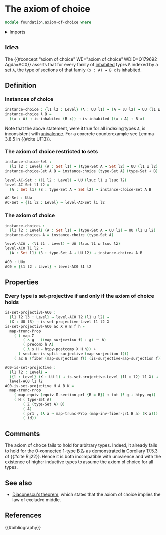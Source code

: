 # The axiom of choice

```agda
module foundation.axiom-of-choice where
```

<details><summary>Imports</summary>

```agda
open import foundation.dependent-pair-types
open import foundation.function-extensionality
open import foundation.functoriality-propositional-truncation
open import foundation.inhabited-types
open import foundation.postcomposition-functions
open import foundation.projective-types
open import foundation.propositional-truncations
open import foundation.sections
open import foundation.split-surjective-maps
open import foundation.surjective-maps
open import foundation.universe-levels

open import foundation-core.equivalences
open import foundation-core.fibers-of-maps
open import foundation-core.function-types
open import foundation-core.functoriality-dependent-pair-types
open import foundation-core.identity-types
open import foundation-core.precomposition-functions
open import foundation-core.sets
```

</details>

## Idea

The {{#concept "axiom of choice" WD="axiom of choice" WDID=Q179692 Agda=AC0}}
asserts that for every family of [inhabited](foundation.inhabited-types.md)
types `B` indexed by a [set](foundation-core.sets.md) `A`, the type of sections
of that family `(x : A) → B x` is inhabited.

## Definition

### Instances of choice

```agda
instance-choice : {l1 l2 : Level} (A : UU l1) → (A → UU l2) → UU (l1 ⊔ l2)
instance-choice A B =
  ((x : A) → is-inhabited (B x)) → is-inhabited ((x : A) → B x)
```

Note that the above statement, were it true for all indexing types `A`, is
inconsistent with [univalence](foundation.univalence.md). For a concrete
counterexample see Lemma 3.8.5 in {{#cite UF13}}.

### The axiom of choice restricted to sets

```agda
instance-choice-Set :
  {l1 l2 : Level} (A : Set l1) → (type-Set A → Set l2) → UU (l1 ⊔ l2)
instance-choice-Set A B = instance-choice (type-Set A) (type-Set ∘ B)

level-AC-Set : (l1 l2 : Level) → UU (lsuc l1 ⊔ lsuc l2)
level-AC-Set l1 l2 =
  (A : Set l1) (B : type-Set A → Set l2) → instance-choice-Set A B

AC-Set : UUω
AC-Set = {l1 l2 : Level} → level-AC-Set l1 l2
```

### The axiom of choice

```agda
instance-choice₀ :
  {l1 l2 : Level} (A : Set l1) → (type-Set A → UU l2) → UU (l1 ⊔ l2)
instance-choice₀ A = instance-choice (type-Set A)

level-AC0 : (l1 l2 : Level) → UU (lsuc l1 ⊔ lsuc l2)
level-AC0 l1 l2 =
  (A : Set l1) (B : type-Set A → UU l2) → instance-choice₀ A B

AC0 : UUω
AC0 = {l1 l2 : Level} → level-AC0 l1 l2
```

## Properties

### Every type is set-projective if and only if the axiom of choice holds

```agda
is-set-projective-AC0 :
  {l1 l2 l3 : Level} → level-AC0 l2 (l1 ⊔ l2) →
  (X : UU l3) → is-set-projective-Level l1 l2 X
is-set-projective-AC0 ac X A B f h =
  map-trunc-Prop
    ( ( map-Σ
        ( λ g → ((map-surjection f) ∘ g) ＝ h)
        ( precomp h A)
        ( λ s H → htpy-postcomp X H h)) ∘
      ( section-is-split-surjective (map-surjection f)))
    ( ac B (fiber (map-surjection f)) (is-surjective-map-surjection f))

AC0-is-set-projective :
  {l1 l2 : Level} →
  ({l : Level} (X : UU l) → is-set-projective-Level (l1 ⊔ l2) l1 X) →
  level-AC0 l1 l2
AC0-is-set-projective H A B K =
  map-trunc-Prop
    ( map-equiv (equiv-Π-section-pr1 {B = B}) ∘ tot (λ g → htpy-eq))
    ( H ( type-Set A)
        ( Σ (type-Set A) B)
        ( A)
        ( pr1 , (λ a → map-trunc-Prop (map-inv-fiber-pr1 B a) (K a)))
        ( id))
```

## Comments

The axiom of choice fails to hold for arbitrary types. Indeed, it already fails
to hold for the 0-connected 1-type $\operatorname{B}ℤ₂$ as demonstrated in
Corollary 17.5.3 of {{#cite Rij22}}. Hence it is both incompatible with
univalence and with the existence of higher inductive types to assume the axiom
of choice for all types.

## See also

- [Diaconescu's theorem](foundation.diaconescus-theorem.md), which states that
  the axiom of choice implies the law of excluded middle.

## References

{{#bibliography}}
